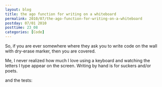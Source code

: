 ```yaml
---
layout: blog
title: the ago function for writing on a whiteboard
permalink: 2010/07/the-ago-function-for-writing-on-a-whiteboard
postday: 07/01 2010
posttime: 23_08
categories: [Code]
---
```


<p>So, if you are ever somewhere where they ask you to write code on the wall with dry-erase marker, then you are covered.</p>
<p>Me, I never realized how much I love using a keyboard and watching the letters I type appear on the screen. Writing by hand is for suckers and/or poets.</p>
<script src="https://gist.github.com/860734.js?file=mod-class.rb"></script><p>
and the tests:</p>
<script src="https://gist.github.com/860737.js?file=test_mod-class.rb"></script>
